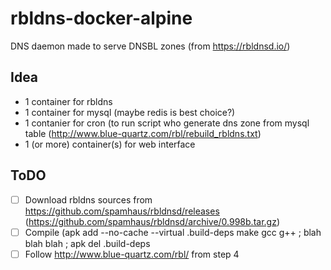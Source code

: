 # rbldns-docker-alpine
DNS daemon made to serve DNSBL zones (from https://rbldnsd.io/)

## Idea
- 1 container for rbldns
- 1 container for mysql (maybe redis is best choice?)
- 1 contanier for cron (to run script who generate dns zone from mysql table (http://www.blue-quartz.com/rbl/rebuild_rbldns.txt)
- 1 (or more) container(s) for web interface

## ToDO
- [ ] Download rbldns sources from https://github.com/spamhaus/rbldnsd/releases (https://github.com/spamhaus/rbldnsd/archive/0.998b.tar.gz)
- [ ] Compile (apk add --no-cache --virtual .build-deps make gcc g++ ; blah blah blah ; apk del .build-deps
- [ ] Follow http://www.blue-quartz.com/rbl/ from step 4
